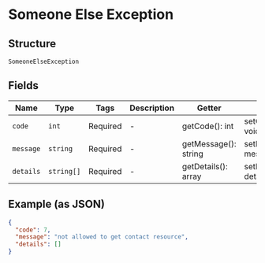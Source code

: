 
# Someone Else Exception

## Structure

`SomeoneElseException`

## Fields

| Name | Type | Tags | Description | Getter | Setter |
|  --- | --- | --- | --- | --- | --- |
| `code` | `int` | Required | - | getCode(): int | setCode(int code): void |
| `message` | `string` | Required | - | getMessage(): string | setMessage(string message): void |
| `details` | `string[]` | Required | - | getDetails(): array | setDetails(array details): void |

## Example (as JSON)

```json
{
  "code": 7,
  "message": "not allowed to get contact resource",
  "details": []
}
```

